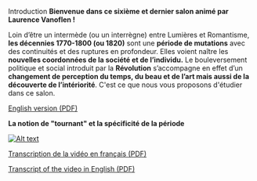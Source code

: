 


Introduction
**Bienvenue dans ce sixième et dernier salon animé par Laurence Vanoflen !**


Loin d’être un intermède (ou un interrègne) entre Lumières et Romantisme, **les décennies 1770\-1800 (ou 1820\)** sont une **période de mutations** avec des continuités et des ruptures en profondeur. Elles voient naître les **nouvelles coordonnées de la société et de l’individu.** Le bouleversement politique et social introduit par la **Révolution** s’accompagne en effet d’un **changement de perception du temps, du beau et de l’art mais aussi de la découverte de l’intériorité**. C'est ce que nous vous proposons d'étudier dans ce salon.









[English version (PDF)](./Data/Introduction/1IntroS6.pdf "Téléchargez la transcription de la vidéo en PDF")






**La notion de "tournant" et la spécificité de la période**



[![Alt text](https://photo.znews.vn/w660/Uploaded/bzivoxbp/2020_04_29/Jisoo_BLACKPINK_su_kien_Dior_1.jpg)](https://drive.google.com/file/d/150h4W1H-vWS6BQ9UGLrlnQTDCGuva0hM/view?usp=drive_link)











[Transcription de la vidéo en français (PDF)](./Data/Introduction/JLS6-V01_FINAL_2.pdf "Téléchargez la transcription de la vidéo en PDF")









[Transcript of the video in English (PDF)](./Data/Introduction/JLS6-V01_FINAL_EN.pdf "Téléchargez la transcription de la vidéo en PDF")









